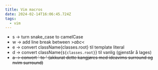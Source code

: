 ```yaml
---
title: Vim macros
date: 2024-02-14T16:06:45.724Z
tags:
  - vim
---
```

- s -> turn snake_case to camelCase
- w -> add line break between >_abc_<
- e -> convert className{classes.root} til template literal
- d -> convert className{`${classes.root}`} til vanlig (gjenstår å lages)
- ~~a -> convert ` to ' (akkurat dette kangjøres med ideavims surround og nvim surround)~~
